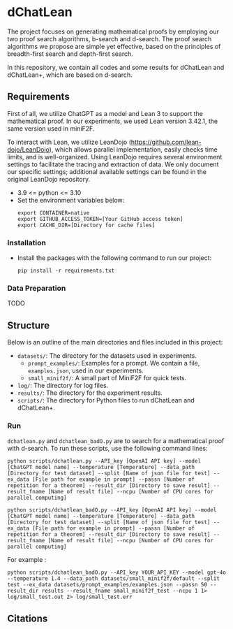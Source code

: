 # dChatLean
The project focuses on generating mathematical proofs by employing our two proof search algorithms, b-search and d-search. The proof search algorithms we propose are simple yet effective, based on the principles of breadth-first search and depth-first search. 

In this repository, we contain all codes and some results for dChatLean and dChatLean+, which are based on d-search.

## Requirements
First of all, we utilize ChatGPT as a model and Lean 3 to support the mathematical proof. In our experiments, we used Lean version 3.42.1, the same version used in miniF2F.

To interact with Lean, we utilize LeanDojo (https://github.com/lean-dojo/LeanDojo), which allows parallel implementation, easily checks time limits, and is well-organized.
Using LeanDojo requires several environment settings to facilitate the tracing and extraction of data.
We only document our specific settings; additional available settings can be found in the original LeanDojo repository.

- 3.9 <= python <= 3.10
- Set the environment variables below:
    ```
    export CONTAINER=native
    export GITHUB_ACCESS_TOKEN=[Your GitHub access token]
    export CACHE_DIR=[Directory for cache files]
    ```

### Installation
- Install the packages with the following command to run our project:
    ```
    pip install -r requirements.txt
    ```
    
### Data Preparation
TODO

## Structure
Below is an outline of the main directories and files included in this project:
- `datasets/`: The directory for the datasets used in experiments.
    - `prompt_examples/`: Examples for a prompt. We contain a file, `examples.json`, used in our experiments.
    - `small_minif2f/`: A small part of MiniF2F for quick tests.
- `log/`: The directory for log files.
- `results/`: The directory for the experiment results.
- `scripts/`: The directory for Python files to run dChatLean and dChatLean+.

### Run
`dchatlean.py` and `dchatlean_badO.py` are to search for a mathematical proof with d-search. To run these scripts, use the following command lines:
```
python scripts/dchatlean.py --API_key [OpenAI API key] --model [ChatGPT model name] --temperature [Temperature] --data_path [Directory for test dataset] --split [Name of json file for test] --ex_data [File path for example in prompt] --passn [Number of repetition for a theorem] --result_dir [Directory to save result] --result_fname [Name of result file] --ncpu [Number of CPU cores for parallel computing]

python scripts/dchatlean_badO.py --API_key [OpenAI API key] --model [ChatGPT model name] --temperature [Temperature] --data_path [Directory for test dataset] --split [Name of json file for test] --ex_data [File path for example in prompt] --passn [Number of repetition for a theorem] --result_dir [Directory to save result] --result_fname [Name of result file] --ncpu [Number of CPU cores for parallel computing]
```

For example :
```
python scripts/dchatlean_badO.py --API_key YOUR_API_KEY --model gpt-4o --temperature 1.4 --data_path datasets/small_minif2f/default --split test --ex_data datasets/prompt_examples/examples.json --passn 50 --result_dir results --result_fname small_minif2f_test --ncpu 1 1> log/small_test.out 2> log/small_test.err
```

## Citations
